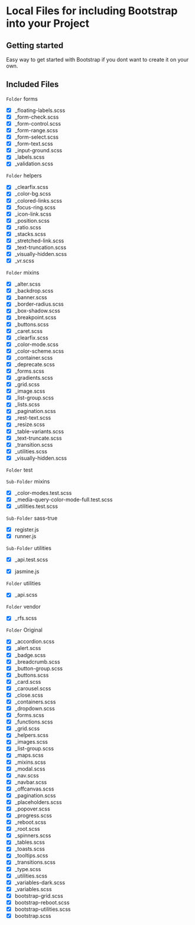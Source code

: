 # Local Files for including Bootstrap into your Project

## Getting started

Easy way to get started with Bootstrap if you dont want to create it on your own.

## Included Files

`Folder` forms
- [x] _floating-labels.scss
- [x] _form-check.scss
- [x] _form-control.scss
- [x] _form-range.scss
- [x] _form-select.scss
- [x] _form-text.scss
- [x] _input-ground.scss
- [x] _labels.scss
- [x] _validation.scss

`Folder` helpers
- [x] _clearfix.scss
- [x] _color-bg.scss
- [x] _colored-links.scss
- [x] _focus-ring.scss
- [x] _icon-link.scss
- [x] _position.scss
- [x] _ratio.scss
- [x] _stacks.scss
- [x] _stretched-link.scss
- [x] _text-truncation.scss
- [x] _visually-hidden.scss
- [x] _vr.scss

`Folder` mixins
- [x] _alter.scss
- [x] _backdrop.scss
- [x] _banner.scss
- [x] _border-radius.scss
- [x] _box-shadow.scss
- [x] _breakpoint.scss
- [x] _buttons.scss
- [x] _caret.scss
- [x] _clearfix.scss
- [x] _color-mode.scss
- [x] _color-scheme.scss
- [x] _container.scss
- [x] _deprecate.scss
- [x] _forms.scss
- [x] _gradients.scss
- [x] _grid.scss
- [x] _image.scss
- [x] _list-group.scss
- [x] _lists.scss
- [x] _pagination.scss
- [x] _rest-text.scss
- [x] _resize.scss
- [x] _table-variants.scss
- [x] _text-truncate.scss
- [x] _transition.scss
- [x] _utilities.scss
- [x] _visually-hidden.scss

`Folder` test

`Sub-Folder` mixins
- [x] _color-modes.test.scss
- [x] _media-query-color-mode-full.test.scss
- [x] _utilities.test.scss

`Sub-Folder` sass-true
- [x] register.js
- [x] runner.js

`Sub-Folder` utilities
- [x] _api.test.scss

- [x] jasmine.js

`Folder` utilities
- [x] _api.scss

`Folder` vendor
- [x] _rfs.scss

`Folder` Original
- [x] _accordion.scss
- [x] _alert.scss
- [x] _badge.scss
- [x] _breadcrumb.scss
- [x] _button-group.scss
- [x] _buttons.scss
- [x] _card.scss
- [x] _carousel.scss
- [x] _close.scss
- [x] _containers.scss
- [x] _dropdown.scss
- [x] _forms.scss
- [x] _functions.scss
- [x] _grid.scss
- [x] _helpers.scss
- [x] _images.scss
- [x] _list-group.scss
- [x] _maps.scss
- [x] _mixins.scss
- [x] _modal.scss
- [x] _nav.scss
- [x] _navbar.scss
- [x] _offcanvas.scss
- [x] _pagination.scss
- [x] _placeholders.scss
- [x] _popover.scss
- [x] _progress.scss
- [x] _reboot.scss
- [x] _root.scss
- [x] _spinners.scss
- [x] _tables.scss
- [x] _toasts.scss
- [x] _tooltips.scss
- [x] _transitions.scss
- [x] _type.scss
- [x] _utilities.scss
- [x] _variables-dark.scss
- [x] _variables.scss
- [x] bootstrap-grid.scss
- [x] bootstrap-reboot.scss
- [x] bootstrap-utilities.scss
- [x] bootstrap.scss
